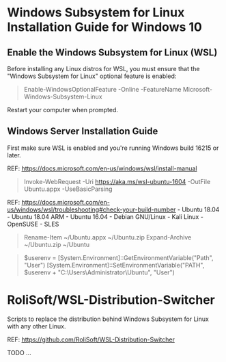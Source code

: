 
# Windows Subsystem for Linux Installation Guide for Windows 10

## Enable the Windows Subsystem for Linux (WSL)

Before installing any Linux distros for WSL, you must ensure that the "Windows Subsystem for Linux" optional feature is enabled:

> Enable-WindowsOptionalFeature -Online -FeatureName Microsoft-Windows-Subsystem-Linux

Restart your computer when prompted.

## Windows Server Installation Guide

First make sure WSL is enabled and you're running Windows build 16215 or later.

REF: https://docs.microsoft.com/en-us/windows/wsl/install-manual

> Invoke-WebRequest -Uri https://aka.ms/wsl-ubuntu-1604 -OutFile Ubuntu.appx -UseBasicParsing

REF: https://docs.microsoft.com/en-us/windows/wsl/troubleshooting#check-your-build-number
	- Ubuntu 18.04
	- Ubuntu 18.04 ARM
	- Ubuntu 16.04
	- Debian GNU/Linux
	- Kali Linux
	- OpenSUSE
	- SLES

> Rename-Item ~/Ubuntu.appx ~/Ubuntu.zip
> Expand-Archive ~/Ubuntu.zip ~/Ubuntu

> $userenv = [System.Environment]::GetEnvironmentVariable("Path", "User")
> [System.Environment]::SetEnvironmentVariable("PATH", $userenv + "C:\Users\Administrator\Ubuntu", "User")


# RoliSoft/WSL-Distribution-Switcher

Scripts to replace the distribution behind Windows Subsystem for Linux with any other Linux.

REF: https://github.com/RoliSoft/WSL-Distribution-Switcher

TODO ...
